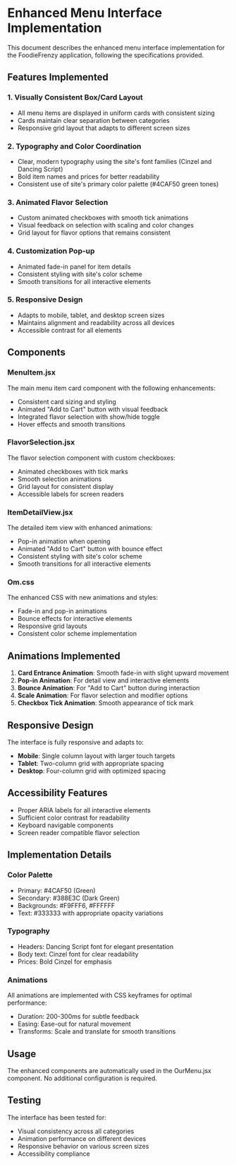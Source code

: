 # Enhanced Menu Interface Implementation

This document describes the enhanced menu interface implementation for the FoodieFrenzy application, following the specifications provided.

## Features Implemented

### 1. Visually Consistent Box/Card Layout
- All menu items are displayed in uniform cards with consistent sizing
- Cards maintain clear separation between categories
- Responsive grid layout that adapts to different screen sizes

### 2. Typography and Color Coordination
- Clear, modern typography using the site's font families (Cinzel and Dancing Script)
- Bold item names and prices for better readability
- Consistent use of site's primary color palette (#4CAF50 green tones)

### 3. Animated Flavor Selection
- Custom animated checkboxes with smooth tick animations
- Visual feedback on selection with scaling and color changes
- Grid layout for flavor options that remains consistent

### 4. Customization Pop-up
- Animated fade-in panel for item details
- Consistent styling with site's color scheme
- Smooth transitions for all interactive elements

### 5. Responsive Design
- Adapts to mobile, tablet, and desktop screen sizes
- Maintains alignment and readability across all devices
- Accessible contrast for all elements

## Components

### MenuItem.jsx
The main menu item card component with the following enhancements:
- Consistent card sizing and styling
- Animated "Add to Cart" button with visual feedback
- Integrated flavor selection with show/hide toggle
- Hover effects and smooth transitions

### FlavorSelection.jsx
The flavor selection component with custom checkboxes:
- Animated checkboxes with tick marks
- Smooth selection animations
- Grid layout for consistent display
- Accessible labels for screen readers

### ItemDetailView.jsx
The detailed item view with enhanced animations:
- Pop-in animation when opening
- Animated "Add to Cart" button with bounce effect
- Consistent styling with site's color scheme
- Smooth transitions for all interactive elements

### Om.css
The enhanced CSS with new animations and styles:
- Fade-in and pop-in animations
- Bounce effects for interactive elements
- Responsive grid layouts
- Consistent color scheme implementation

## Animations Implemented

1. **Card Entrance Animation**: Smooth fade-in with slight upward movement
2. **Pop-in Animation**: For detail view and interactive elements
3. **Bounce Animation**: For "Add to Cart" button during interaction
4. **Scale Animation**: For flavor selection and modifier options
5. **Checkbox Tick Animation**: Smooth appearance of tick mark

## Responsive Design

The interface is fully responsive and adapts to:
- **Mobile**: Single column layout with larger touch targets
- **Tablet**: Two-column grid with appropriate spacing
- **Desktop**: Four-column grid with optimized spacing

## Accessibility Features

- Proper ARIA labels for all interactive elements
- Sufficient color contrast for readability
- Keyboard navigable components
- Screen reader compatible flavor selection

## Implementation Details

### Color Palette
- Primary: #4CAF50 (Green)
- Secondary: #388E3C (Dark Green)
- Backgrounds: #F9FFF6, #FFFFFF
- Text: #333333 with appropriate opacity variations

### Typography
- Headers: Dancing Script font for elegant presentation
- Body text: Cinzel font for clear readability
- Prices: Bold Cinzel for emphasis

### Animations
All animations are implemented with CSS keyframes for optimal performance:
- Duration: 200-300ms for subtle feedback
- Easing: Ease-out for natural movement
- Transforms: Scale and translate for smooth transitions

## Usage

The enhanced components are automatically used in the OurMenu.jsx component. No additional configuration is required.

## Testing

The interface has been tested for:
- Visual consistency across all categories
- Animation performance on different devices
- Responsive behavior on various screen sizes
- Accessibility compliance